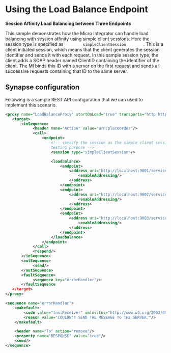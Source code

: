 # Using the Load Balance Endpoint

**Session Affinity Load Balancing between Three Endpoints**

This sample demonstrates how the Micro Integrator can handle load balancing with
session affinity using simple client sessions. Here the
session type is specified as `         simpleClientSession        ` .
This is a client initiated session, which means that the client
generates the session identifier and sends it with each request. In this
sample session type, the client adds a SOAP header named ClientID
containing the identifier of the client. The MI binds this ID with a
server on the first request and sends all successive requests containing
that ID to the same server.

## Synapse configuration

Following is a sample REST API configuration that we can used to implement this scenario.

```xml 
<proxy name="LoadBalanceProxy" startOnLoad="true" transports="http https" xmlns="http://ws.apache.org/ns/synapse">
   <target>
       <inSequence>
            <header name="Action" value="urn:placeOrder"/>
            <call>
                <endpoint>
                    <!-- specify the session as the simple client session provided by Synapse for
                    testing purpose -->
                    <session type="simpleClientSession"/>

                    <loadbalance>
                        <endpoint>
                            <address uri="http://localhost:9001/services/LBService1">
                                <enableAddressing/>
                            </address>
                        </endpoint>
                        <endpoint>
                            <address uri="http://localhost:9002/services/LBService1">
                                <enableAddressing/>
                            </address>
                        </endpoint>
                        <endpoint>
                            <address uri="http://localhost:9003/services/LBService1">
                                <enableAddressing/>
                            </address>
                        </endpoint>
                    </loadbalance>
                </endpoint>
            </call>
            <respond/>
       </inSequence>
       <outSequence>
            <send/>
       </outSequence>
       <faultSequence>
            <sequence key="errorHandler"/>
       </faultSequence
   </target>
</proxy>

<sequence name="errorHandler">
    <makefault>
        <code value="tns:Receiver" xmlns:tns="http://www.w3.org/2003/05/soap-envelope"/>
        <reason value="COULDN'T SEND THE MESSAGE TO THE SERVER."/>
    </makefault>

    <header name="To" action="remove"/>
    <property name="RESPONSE" value="true"/>
    <send/>
</sequence>
```

<!--
**To build the sample**

### Executing the sample

The sample client used here is the **Load Balance and Failover Client**
.

**To execute the sample client**

-   Run the following command from the
    `           <ESB_HOME>/samples/axis2Client          ` directory.

    ``` bash
            ant loadbalancefailover -Dmode=session
    ```

### Analyzing the output

When the client is run in the session mode, the client continuously
sends requests with three different session IDs. Out of these three IDs
one ID is selected randomly for each request. Then the client prints the
session ID with the server that responds for each request.

When you analyze the output on the client console, you will see the
client output for the first 10 requests, which will be as follows:

``` java
    [java] Request: 1 Session number: 1 Response from server: MyServer3
    [java] Request: 2 Session number: 2 Response from server: MyServer2
    [java] Request: 3 Session number: 0 Response from server: MyServer1
    [java] Request: 4 Session number: 2 Response from server: MyServer2
    [java] Request: 5 Session number: 1 Response from server: MyServer3
    [java] Request: 6 Session number: 2 Response from server: MyServer2
    [java] Request: 7 Session number: 2 Response from server: MyServer2
    [java] Request: 8 Session number: 1 Response from server: MyServer3
    [java] Request: 9 Session number: 0 Response from server: MyServer1
    [java] Request: 10 Session number: 0 Response from server: MyServer1
    ... 
```

By analysing the above output, y ou will see that the session number 0
is always directed to the server named MyServer1. This means that the
session number 0 is bound to MyServer1. Similarly, session 1 s always
directed to MyServer3 and session 2 is always directed to MyServer2.
This means that session 1 and 2 are bound to MyServer3 and MyServer2
respectively.

-->
